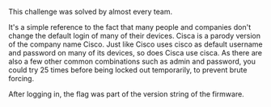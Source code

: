 This challenge was solved by almost every team.

It's a simple reference to the fact that many people and companies don't change the default login of many of their devices. Cisca is a parody version of the company name Cisco. Just like Cisco uses cisco as default username and password on many of its devices, so does Cisca use cisca. As there are also a few other common combinations such as admin and password, you could try 25 times before being locked out temporarily, to prevent brute forcing.

After logging in, the flag was part of the version string of the firmware.
